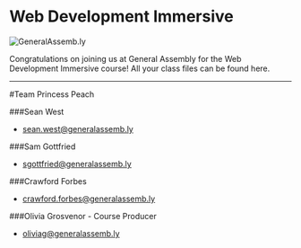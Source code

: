 Web Development Immersive
============================

![](https://github.com/generalassembly/ga-ruby-on-rails-for-devs/raw/master/images/ga.png "GeneralAssemb.ly")

Congratulations on joining us at General Assembly for the Web Development Immersive course! All your class files can be found here.


___
#Team Princess Peach

###Sean West
* <sean.west@generalassemb.ly>

###Sam Gottfried
* <sgottfried@generalassemb.ly>

###Crawford Forbes
* <crawford.forbes@generalassemb.ly>

###Olivia Grosvenor - Course Producer
* <oliviag@generalassemb.ly>
